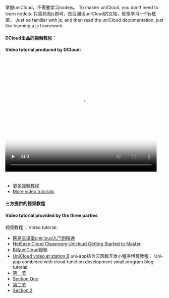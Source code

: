 
掌握uniCloud，不需要学习nodejs。
To master uniCloud, you don't need to learn nodejs.
只需熟悉js即可，然后阅读uniCloud的文档，就像学习一个js框架。
Just be familiar with js, and then read the uniCloud documentation, just like learning a js framework.
#### DCloud出品的视频教程：
#### Video tutorial produced by DCloud:
<video style="width:50vw;height:37.5vw;margin-bottom:20px;" id="video" preload="none" controls="controls" poster="https://vkceyugu.cdn.bspapp.com/VKCEYUGU-f184e7c3-1912-41b2-b81f-435d1b37c7b4/e5da48fa-33c1-4379-8927-65edc6d05d5f.mp4?x-oss-process=video/snapshot,t_1000,f_jpg" src="https://vkceyugu.cdn.bspapp.com/VKCEYUGU-f184e7c3-1912-41b2-b81f-435d1b37c7b4/e5da48fa-33c1-4379-8927-65edc6d05d5f.mp4"></video>

- [更多视频教程](https://www.bilibili.com/video/BV17p4y1a71x?p=9)
- [More video tutorials](https://www.bilibili.com/video/BV17p4y1a71x?p=9)

#### 三方提供的视频教程
#### Video tutorial provided by the three parties
视频教程：
Video tutorial:
- [网易云课堂unicloud入门到精通](https://study.163.com/course/introduction.htm?courseId=1209978085#/courseDetail?tab=1)
- [NetEase Cloud Classroom Unicloud Getting Started to Master](https://study.163.com/course/introduction.htm?courseId=1209978085#/courseDetail?tab=1)
- [B站uniCloud视频](https://search.bilibili.com/all?keyword=unicloud)
- [UniCloud video at station B](https://search.bilibili.com/all?keyword=unicloud)
uni-app结合云函数开发小程序博客教程：
Uni-app combined with cloud function development small program blog tutorial:
- [第一节](https://juejin.im/post/5ea78879e51d454dd60cf473)
- [Section One](https://juejin.im/post/5ea78879e51d454dd60cf473)
- [第二节](https://juejin.im/post/5eb21a12f265da7bf0283664)
- [Section 2](https://juejin.im/post/5eb21a12f265da7bf0283664)